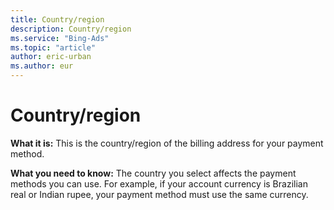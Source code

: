 ```yaml
---
title: Country/region
description: Country/region
ms.service: "Bing-Ads"
ms.topic: "article"
author: eric-urban
ms.author: eur
---
```


# Country/region

**What it is:**  This is the country/region of the billing address for your payment method.

**What you need to know:**  The country you select affects the payment methods you can use. For example, if your account currency is Brazilian real or Indian rupee, your payment method must use the same currency.


